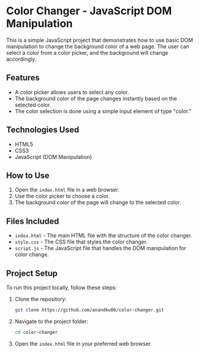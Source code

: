 # Color Changer - JavaScript DOM Manipulation

This is a simple JavaScript project that demonstrates how to use basic DOM manipulation to change the background color of a web page. The user can select a color from a color picker, and the background will change accordingly.

## Features
- A color picker allows users to select any color.
- The background color of the page changes instantly based on the selected color.
- The color selection is done using a simple input element of type "color."

## Technologies Used
- HTML5
- CSS3
- JavaScript (DOM Manipulation)

## How to Use
1. Open the `index.html` file in a web browser.
2. Use the color picker to choose a color.
3. The background color of the page will change to the selected color.

## Files Included
- `index.html` - The main HTML file with the structure of the color changer.
- `style.css` - The CSS file that styles the color changer.
- `script.js` - The JavaScript file that handles the DOM manipulation for color change.

## Project Setup
To run this project locally, follow these steps:

1. Clone the repository:
    ```bash
    git clone https://github.com/anandku06/color-changer.git
    ```

2. Navigate to the project folder:
    ```bash
    cd color-changer
    ```

3. Open the `index.html` file in your preferred web browser.

